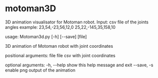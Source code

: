 motoman3D
=========

3D animation visualisator for Motoman robot.
Input: csv file of the joints angles
example:
23,54,-23,56,12,0
25,22,-145,35,158,10

usage: Motoman3d.py [-h] [--save] [file]

3D animation of Motoman robot with joint coordinates

positional arguments:
file        file csv with joint coordinates

optional arguments:
-h, --help  show this help message and exit
--save, -s  enable png output of the animation

